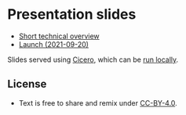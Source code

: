 # Presentation slides

- [Short technical overview](https://cicero.xyz/v3/remark/0.14.0/github.com/constructicon/presentations/main/technical-overview.md/)
- [Launch (2021-09-20)](https://cicero.xyz/v3/remark/0.14.0/github.com/constructicon/presentations/main/launch.md/)

Slides served using [Cicero](http://cicero.xyz), which can be [run locally](https://github.com/bast/cicero).


## License

- Text is free to share and remix under [CC-BY-4.0](https://creativecommons.org/licenses/by/4.0/).
